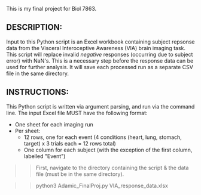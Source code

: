 This is my final project for Biol 7863. 

## DESCRIPTION: 
Input to this Python script is an Excel workbook containing subject repsonse data from the Visceral Interoceptive Awareness (VIA) brain imaging task.
This script will replace invalid *negative* responses (occurring due to subject error) with NaN's. This is a necessary step before the response data can be used for further analysis. It will save each processed run as a separate CSV file in the same directory. 

## INSTRUCTIONS: 
This Python script is written via argument parsing, and run via the command line. 
The input Excel file MUST have the following format: 

- One sheet for each imaging run
- Per sheet: 
  - 12 rows, one for each event (4 conditions (heart, lung, stomach, target) x 3 trials each = 12 rows total)
  - One column for each subject (with the exception of the first column, labelled "Event") 

>> First, navigate to the directory containing the script & the data file (must be in the same directory). 

>> python3 Adamic_FinalProj.py VIA_response_data.xlsx
